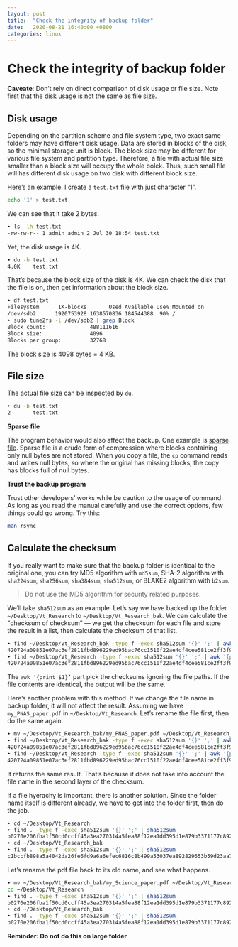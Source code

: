 ```yaml
---
layout: post
title:  "Check the integrity of backup folder"
date:   2020-08-21 16:40:00 +0800
categories: linux
---
```


#  Check the integrity of backup folder

**Caveate**: Don’t rely on direct comparison of disk usage or file size. Note first that the disk usage is not the same as file size. 

## **Disk usage**

Depending on the partition scheme and file system type, two exact same folders may have different disk usage. Data are stored in blocks of the disk, so the minimal storage unit is block. The block size may be different for various file system and partition type. Therefore, a file with actual file size smaller than a block size will occupy the whole bolck. Thus, such small file will has different disk usage on two disk with different block size. 

Here’s an example. I create a `test.txt` file with just character “1”. 

```bash
echo '1' > test.txt
```

We can see that it take 2 bytes.

```bash
➤ ls -lh test.txt 
-rw-rw-r-- 1 admin admin 2 Jul 30 18:54 test.txt
```

Yet, the disk usage is 4K. 

```bash
➤ du -h test.txt 
4.0K    test.txt
```

That’s because the block size of the disk is 4K. We can check the disk that the file is on, then get information about the block size. 

```bash
➤ df test.txt 
Filesystem      1K-blocks       Used Available Use% Mounted on
/dev/sdb2      1920753928 1638570836 184544388  90% /
➤ sudo tune2fs -l /dev/sdb2 | grep Block
Block count:              488111616
Block size:               4096
Blocks per group:         32768
```

The block size is 4098 bytes = 4 KB.

## **File size**

The actual file size can be inspected by `du`.

```bash
➤ du -b test.txt 
2       test.txt
```

**Sparse file**

The program behavior would also affect the backup. One example is [sparse file](https://en.wikipedia.org/wiki/Sparse_file). Sparse file is a crude form of compression where blocks containing only null bytes are not stored. When you copy a file, the `cp` command reads and writes null bytes, so where the original has missing blocks, the copy has blocks full of null bytes.

**Trust the backup program**

Trust other developers’ works while be caution to the usage of command. As long as you read the manual carefully and use the correct options, few things could go wrong. Try this:

```bash
man rsync
```

## **Calculate the checksum**

If you really want to make sure that the backup folder is identical to the original one, you can try MD5 algorithm with `md5sum`, SHA-2 algorithm with `sha224sum`, `sha256sum`, `sha384sum`, `sha512sum`, or BLAKE2  algorithm with `b2sum`. 

> Do not use the MD5 algorithm for security related  purposes.

We’ll take `sha512sum` as an example. Let’s say we have backed up the folder `~/Desktop/Vt_Research` to `~/Desktop/Vt_Research_bak`. We can calculate the "checksum of checksum” — we get the checksum for each file and store the result in a list, then calculate the checksum of that list.

```bash
➤ find ~/Desktop/Vt_Research_bak -type f -exec sha512sum '{}' ';' | awk '{print $1}'| sha512sum
420724a09851e07ac3ef2811fbd896229ed95bac76cc1510f22ae4df4cee581ce2ff3f9309b9e1c25d211beafaa469204795d34e0fe0a9b1f4b9a6ea05a9bfd0  -
➤ find ~/Desktop/Vt_Research -type f -exec sha512sum '{}' ';' | awk '{print $1}'| sha512sum
420724a09851e07ac3ef2811fbd896229ed95bac76cc1510f22ae4df4cee581ce2ff3f9309b9e1c25d211beafaa469204795d34e0fe0a9b1f4b9a6ea05a9bfd0  -
```

The `awk '{print $1}’` part pick the checksums ignoring the file paths. If the file contents are identical, the output will be the same. 

Here’s another problem with this method. If we change the file name in backup folder, it will not affect the result. Assuming we have `my_PNAS_paper.pdf` in `~/Desktop/Vt_Research`. Let’s rename the file first, then do the same again.

```bash
➤ mv ~/Desktop/Vt_Research_bak/my_PNAS_paper.pdf ~/Desktop/Vt_Research_bak/my_Science_paper.pdf 
➤ find ~/Desktop/Vt_Research_bak -type f -exec sha512sum '{}' ';' | awk '{print $1}'| sha512sum
420724a09851e07ac3ef2811fbd896229ed95bac76cc1510f22ae4df4cee581ce2ff3f9309b9e1c25d211beafaa469204795d34e0fe0a9b1f4b9a6ea05a9bfd0  -
➤ find ~/Desktop/Vt_Research -type f -exec sha512sum '{}' ';' | awk '{print $1}'| sha512sum
420724a09851e07ac3ef2811fbd896229ed95bac76cc1510f22ae4df4cee581ce2ff3f9309b9e1c25d211beafaa469204795d34e0fe0a9b1f4b9a6ea05a9bfd0  -
```

It returns the same result. That’s because it does not take into account the file name in the second layer of the checksum.

If a file hyerachy is important, there is another solution. Since the folder name itself is different already, we have to get into the folder first, then do the job.

```bash
➤ cd ~/Desktop/Vt_Research
➤ find . -type f -exec sha512sum '{}' ';' | sha512sum
b0270e206fba1f50cd0ccff45a3ea270314a5fea88f12ea1dd395d1e879b3371177c8927eb39a2d7e8936d4c3f0f41b51bc6710f3091667fc5cbc8ce90a5bfeb  -
➤ cd ~/Desktop/Vt_Research_bak
➤ find . -type f -exec sha512sum '{}' ';' | sha512sum
c1bccfb898a5a4042da26fe6fd9a6a6efec6816c8b499a53037ea892829653b59d23aa738a3356dab398cae6a4d69fdeda350cfcf05fb93792e75234c681c323  -
```

Let’s rename the pdf file back to its old name, and see what happens.

```bash
➤ mv ~/Desktop/Vt_Research_bak/my_Science_paper.pdf ~/Desktop/Vt_Research_bak/my_PNAS_paper.pdf 
cd ~/Desktop/Vt_Research
➤ find . -type f -exec sha512sum '{}' ';' | sha512sum
b0270e206fba1f50cd0ccff45a3ea270314a5fea88f12ea1dd395d1e879b3371177c8927eb39a2d7e8936d4c3f0f41b51bc6710f3091667fc5cbc8ce90a5bfeb  -
➤ cd ~/Desktop/Vt_Research_bak
➤ find . -type f -exec sha512sum '{}' ';' | sha512sum
b0270e206fba1f50cd0ccff45a3ea270314a5fea88f12ea1dd395d1e879b3371177c8927eb39a2d7e8936d4c3f0f41b51bc6710f3091667fc5cbc8ce90a5bfeb  -
```

**Reminder: Do not do this on large folder**


